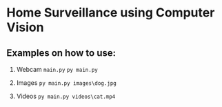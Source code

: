 # Home Surveillance using Computer Vision

## Examples on how to use:

1. Webcam
`main.py`
```py main.py```

2. Images
```py main.py images\dog.jpg```

3. Videos
```py main.py videos\cat.mp4```

